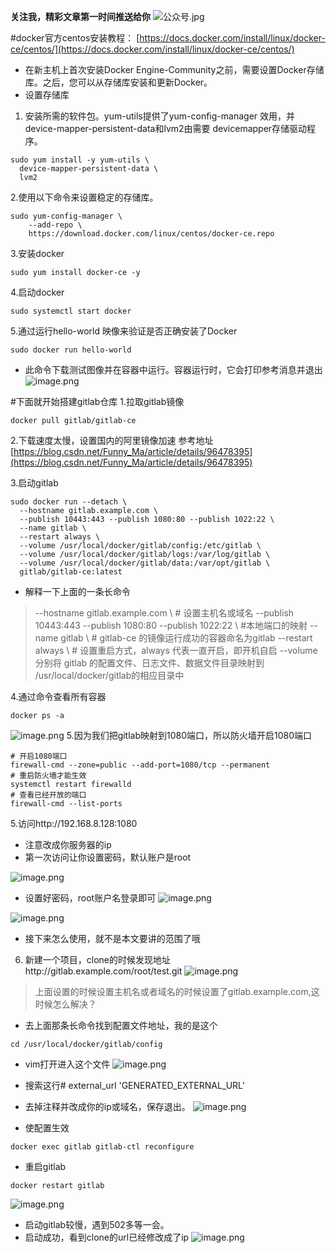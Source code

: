 **关注我，精彩文章第一时间推送给你**
![公众号.jpg](https://upload-images.jianshu.io/upload_images/8020666-bca6c792f9a1488a.jpg?imageMogr2/auto-orient/strip%7CimageView2/2/w/1240)


#docker官方centos安装教程：
[https://docs.docker.com/install/linux/docker-ce/centos/](https://docs.docker.com/install/linux/docker-ce/centos/)
- 在新主机上首次安装Docker Engine-Community之前，需要设置Docker存储库。之后，您可以从存储库安装和更新Docker。
- 设置存储库
1. 安装所需的软件包。yum-utils提供了yum-config-manager 效用，并device-mapper-persistent-data和lvm2由需要 devicemapper存储驱动程序。
```
sudo yum install -y yum-utils \
  device-mapper-persistent-data \
  lvm2
```
2.使用以下命令来设置稳定的存储库。
```
sudo yum-config-manager \
    --add-repo \
    https://download.docker.com/linux/centos/docker-ce.repo
```
3.安装docker
```
sudo yum install docker-ce -y
```
4.启动docker
```
sudo systemctl start docker
```
5.通过运行hello-world 映像来验证是否正确安装了Docker
```
sudo docker run hello-world
```
- 此命令下载测试图像并在容器中运行。容器运行时，它会打印参考消息并退出
![image.png](https://upload-images.jianshu.io/upload_images/8020666-bbe7f696019b66e2.png?imageMogr2/auto-orient/strip%7CimageView2/2/w/1240)

#下面就开始搭建gitlab仓库
1.拉取gitlab镜像
```
docker pull gitlab/gitlab-ce
```
2.下载速度太慢，设置国内的阿里镜像加速
参考地址 [https://blog.csdn.net/Funny_Ma/article/details/96478395](https://blog.csdn.net/Funny_Ma/article/details/96478395)


3.启动gitlab
```
sudo docker run --detach \
  --hostname gitlab.example.com \
  --publish 10443:443 --publish 1080:80 --publish 1022:22 \
  --name gitlab \
  --restart always \
  --volume /usr/local/docker/gitlab/config:/etc/gitlab \
  --volume /usr/local/docker/gitlab/logs:/var/log/gitlab \
  --volume /usr/local/docker/gitlab/data:/var/opt/gitlab \
  gitlab/gitlab-ce:latest
```
- 解释一下上面的一条长命令
>--hostname gitlab.example.com \   # 设置主机名或域名
 --publish 10443:443 --publish 1080:80 --publish 1022:22 \ #本地端口的映射
--name gitlab \     # gitlab-ce 的镜像运行成功的容器命名为gitlab
--restart always \  # 设置重启方式，always 代表一直开启，即开机自启
--volume 分别将 gitlab 的配置文件、日志文件、数据文件目录映射到 /usr/local/docker/gitlab的相应目录中

4.通过命令查看所有容器
```
docker ps -a
```
![image.png](https://upload-images.jianshu.io/upload_images/8020666-d7c84f5d0e481736.png?imageMogr2/auto-orient/strip%7CimageView2/2/w/1240)
5.因为我们把gitlab映射到1080端口，所以防火墙开启1080端口
```
# 开启1080端口
firewall-cmd --zone=public --add-port=1080/tcp --permanent 
# 重启防火墙才能生效
systemctl restart firewalld
# 查看已经开放的端口
firewall-cmd --list-ports
```
5.访问http://192.168.8.128:1080
- 注意改成你服务器的ip
- 第一次访问让你设置密码，默认账户是root

![image.png](https://upload-images.jianshu.io/upload_images/8020666-75f437c3634c2c0e.png?imageMogr2/auto-orient/strip%7CimageView2/2/w/1240)

- 设置好密码，root账户名登录即可
![image.png](https://upload-images.jianshu.io/upload_images/8020666-24887aad8f0517dd.png?imageMogr2/auto-orient/strip%7CimageView2/2/w/1240)

![image.png](https://upload-images.jianshu.io/upload_images/8020666-264314c6e1e61c9d.png?imageMogr2/auto-orient/strip%7CimageView2/2/w/1240)

- 接下来怎么使用，就不是本文要讲的范围了哦

6. 新建一个项目，clone的时候发现地址http://gitlab.example.com/root/test.git
![image.png](https://upload-images.jianshu.io/upload_images/8020666-8b1d9647820aa734.png?imageMogr2/auto-orient/strip%7CimageView2/2/w/1240)

>上面设置的时候设置主机名或者域名的时候设置了gitlab.example.com,这时候怎么解决？

- 去上面那条长命令找到配置文件地址，我的是这个
```
cd /usr/local/docker/gitlab/config

```
- vim打开进入这个文件
![image.png](https://upload-images.jianshu.io/upload_images/8020666-8f7bd9c254ec4c63.png?imageMogr2/auto-orient/strip%7CimageView2/2/w/1240)

- 搜索这行# external_url 'GENERATED_EXTERNAL_URL'
- 去掉注释并改成你的ip或域名，保存退出。
![image.png](https://upload-images.jianshu.io/upload_images/8020666-5344161121e62b92.png?imageMogr2/auto-orient/strip%7CimageView2/2/w/1240)

- 使配置生效
```
docker exec gitlab gitlab-ctl reconfigure
```
- 重启gitlab
```
docker restart gitlab
```
![image.png](https://upload-images.jianshu.io/upload_images/8020666-ae1754382920d262.png?imageMogr2/auto-orient/strip%7CimageView2/2/w/1240)
- 启动gitlab较慢，遇到502多等一会。
- 启动成功，看到clone的url已经修改成了ip
![image.png](https://upload-images.jianshu.io/upload_images/8020666-f779d9f1cbe0a03c.png?imageMogr2/auto-orient/strip%7CimageView2/2/w/1240)
